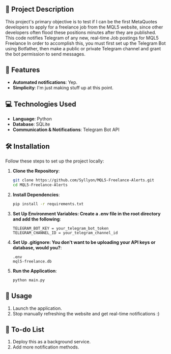 ## 🎯 Project Description
This project's primary objective is to test if I can be the first MetaQuotes developers to apply for a freelance job from the MQL5 website, since other developers often flood these positions minutes after they are published.
This code notifies Telegram of any new, real-time Job postings for MQL5 Freelance In order to accomplish this, you must first set up the Telegram Bot using Botfather, then make a public or private Telegram channel and grant the bot permission to send messages.

## 🌟 Features
- **Automated notifications**: Yep.
- **Simplicity**: I'm just making stuff up at this point.
  
## 💻 Technologies Used
- **Language**: Python
- **Database**: SQLite
- **Communication & Notifications**: Telegram Bot API

## 🛠️ Installation
Follow these steps to set up the project locally:
1. **Clone the Repository**:
   ```bash
   git clone https://github.com/Syllyon/MQL5-Freelance-Alerts.git
   cd MQL5-Freelance-Alerts
2. **Install Dependencies**:
   ```bash
   pip install -r requirements.txt
3. **Set Up Environment Variables: Create a .env file in the root directory and add the following**:
   ```text
   TELEGRAM_BOT_KEY = your_telegram_bot_token
   TELEGRAM_CHANNEL_ID = your_telegram_channel_id
3. **Set Up .gitignore: You don't want to be uploading your API keys or database, would you?**:
   ```text
   .env
   mql5-freelance.db
4. **Run the Application**:
   ```bash
   python main.py

## 🧪 Usage
1. Launch the application.
2. Stop manually refreshing the website and get real-time notifications :)

## 🧪 To-do List
1. Deploy this as a background service.
2. Add more notification methods.